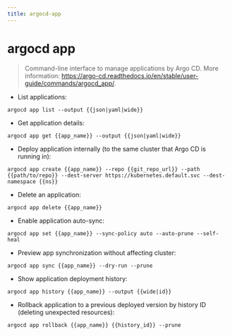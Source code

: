 ```yaml
---
title: argocd-app
---
```

# argocd app

> Command-line interface to manage applications by Argo CD.
> More information: <https://argo-cd.readthedocs.io/en/stable/user-guide/commands/argocd_app/>.

- List applications:

`argocd app list --output {{json|yaml|wide}} `

- Get application details:

`argocd app get {{app_name}} --output {{json|yaml|wide}}`

- Deploy application internally (to the same cluster that Argo CD is running in):

`argocd app create {{app_name}} --repo {{git_repo_url}} --path {{path/to/repo}} --dest-server https://kubernetes.default.svc --dest-namespace {{ns}}`

- Delete an application:

`argocd app delete {{app_name}}`

- Enable application auto-sync:

`argocd app set {{app_name}} --sync-policy auto --auto-prune --self-heal`

- Preview app synchronization without affecting cluster:

`argocd app sync {{app_name}} --dry-run --prune`

- Show application deployment history:

`argocd app history {{app_name}} --output {{wide|id}}`

- Rollback application to a previous deployed version by history ID (deleting unexpected resources):

`argocd app rollback {{app_name}} {{history_id}} --prune`

